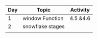 |   Day   | Topic      |   Activity   |
| ---- | ---- | ---- |
| 1     |    window Function  | 4.5 &4.6     |
| 2  |  snowflake stages    |      |
|      |      |      |